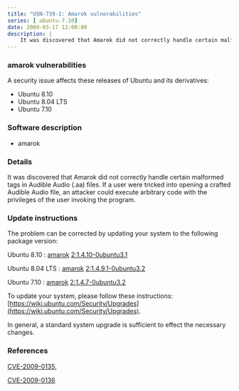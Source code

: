 ```yaml
---
title: "USN-739-1: Amarok vulnerabilities"
series: [ ubuntu-7.10]
date: 2009-03-17 12:00:00
description: |
    It was discovered that Amarok did not correctly handle certain malformed tags in Audible Audio (.aa) files. If a user were tricked into opening a crafted Audible Audio file, an attacker could execute arbitrary code with the privileges of the user invoking the program. 
--- 
```

 
### amarok vulnerabilities

A security issue affects these releases of Ubuntu and its derivatives:

* Ubuntu 8.10
* Ubuntu 8.04 LTS
* Ubuntu 7.10

### Software description

* amarok 

### Details

It was discovered that Amarok did not correctly handle certain malformed tags in Audible Audio (.aa) files. If a user were tricked into opening a crafted Audible Audio file, an attacker could execute arbitrary code with the privileges of the user invoking the program. 

### Update instructions

The problem can be corrected by updating your system to the following package version:

Ubuntu 8.10
 : [amarok](https://launchpad.net/ubuntu/+source/amarok) <span> [2:1.4.10-0ubuntu3.1](https://launchpad.net/ubuntu/+source/amarok/2:1.4.10-0ubuntu3.1) </span> 

Ubuntu 8.04 LTS
 : [amarok](https://launchpad.net/ubuntu/+source/amarok) <span> [2:1.4.9.1-0ubuntu3.2](https://launchpad.net/ubuntu/+source/amarok/2:1.4.9.1-0ubuntu3.2) </span> 

Ubuntu 7.10
 : [amarok](https://launchpad.net/ubuntu/+source/amarok) <span> [2:1.4.7-0ubuntu3.2](https://launchpad.net/ubuntu/+source/amarok/2:1.4.7-0ubuntu3.2) </span> 

To update your system, please follow these instructions: [https://wiki.ubuntu.com/Security/Upgrades](https://wiki.ubuntu.com/Security/Upgrades).

In general, a standard system upgrade is sufficient to effect the necessary changes. 

### References

 [CVE-2009-0135](http://people.ubuntu.com/~ubuntu-security/cve/CVE-2009-0135), 

 [CVE-2009-0136](http://people.ubuntu.com/~ubuntu-security/cve/CVE-2009-0136)
 
